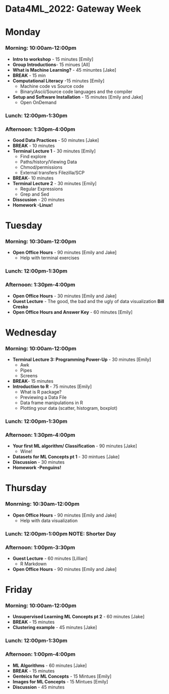 # Data4ML_2022: Gateway Week

# Monday
### **Morning**: 10:00am-12:00pm
* **Intro to workshop** - 15 minutes [Emily]
* **Group Introductions**- 15 minues [All]
* **What is Machine Learning?** - 45 minuntes [Jake]
* **BREAK** - 15 min
* **Computational Literacy** -15 minutes [Emily]
  - Machine code vs Source code
  - Binary/Ascii/Source code languages and the compiler 
* **Setup and Software Installation** - 15 minutes [Emily and Jake]
  - Open OnDemand
### Lunch: 12:00pm-1:30pm
### Afternoon: 1:30pm-4:00pm
* **Good Data Practices** - 50 minutes [Jake]
* **BREAK** - 10 minutes   
* **Terminal Lecture 1** - 30 minutes [Emily]
  - Find explore
  - Paths/history/Viewing Data
  - Chmod/permissions 
  - External transfers Filezilla/SCP
* **BREAK**- 10 minutes
* **Terminal Lecture 2** - 30 minutes [Emily]
   - Regular Expressions
   - Grep and Sed
* **Disscusion** - 20 minutes
* **Homework -Linux!**
# Tuesday 
### **Morning**: 10:30am-12:00pm
* **Open Office Hours** - 90 minutes [Emily and Jake]
  - Help with terminal exercises
### Lunch: 12:00pm-1:30pm
### **Afternoon**: 1:30pm-4:00pm
* **Open Office Hours** - 30 minutes [Emily and Jake]
* **Guest Lecture** - The good, the bad and the ugly of data visualization **Bill Cresko**
* **Open Office Hours and Answer Key** - 60 minutes [Emily]

# Wednesday
### **Morning**: 10:00am-12:00pm
* **Terminal Lecture 3: Programming Power-Up** - 30 minutes [Emily]
  - Awk
  - Pipes
  - Screens
* **BREAK**- 15 minutes
* **Introduction to R** - 75 minutes [Emily]
  - What is R package?
  - Previewing a Data File
  - Data frame manipulations in R
  - Plotting your data (scatter, histogram, boxplot)
### Lunch: 12:00pm-1:30pm
### Afternoon: 1:30pm-4:00pm
* **Your first ML algorithm/ Classification** -  90 minutes [Jake]
  - Wine!
* **Datasets for ML Concepts pt 1** - 30 mintues [Jake]
* **Discussion** - 30 minutes
* **Homework -Penguins!**

# Thursday 
### Monrning: 10:30am-12:00pm
* **Open Office Hours** - 90 minutes [Emily and Jake]
  - Help with data visualization
### Lunch: 12:00pm-1:00pm NOTE: Shorter Day
### **Afternoon**: 1:00pm-3:30pm
* **Guest Lecture** - 60 minutes [Lillian]
  - R Markdown
* **Open Office Hours** - 90 minutes [Emily and Jake]

# Friday
### **Morning**: 10:00am-12:00pm
* **Unsupervised Learning ML Concepts pt 2** - 60 minutes [Jake]
* **BREAK** - 15 minutes
* **Clustering example** - 45 minutes [Jake]
### Lunch: 12:00pm-1:30pm
### **Afternoon**: 1:00pm-4:00pm
* **ML Algorithms** - 60 minutes [Jake]
* **BREAK** - 15 minutes
* **Genteics for ML Concepts** - 15 Mintues [Emily]
* **Images for ML Concepts** - 15 Mintues [Emily]
* **Discussion** - 45 minutes 
